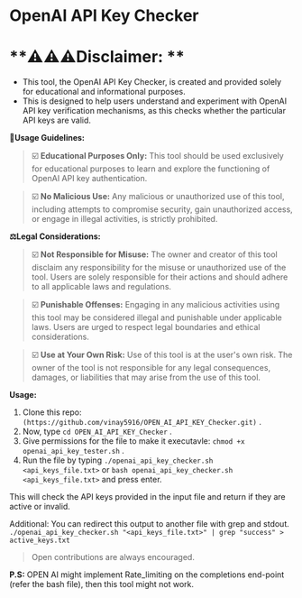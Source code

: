 OpenAI API Key Checker
===============

**⚠️⚠️⚠️Disclaimer: **
===============

- This tool, the OpenAI API Key Checker, is created and provided solely for educational and informational purposes.
- This is designed to help users understand and experiment with OpenAI API key verification mechanisms, as this checks whether the particular API keys are valid.


**📗Usage Guidelines:**

> ☑️ **Educational Purposes Only:** This tool should be used exclusively for educational purposes to learn and explore the functioning of OpenAI API key authentication.

> ☑️ **No Malicious Use:** Any malicious or unauthorized use of this tool, including attempts to compromise security, gain unauthorized access, or engage in illegal activities, is strictly prohibited.

**⚖️Legal Considerations:**

> ☑️ **Not Responsible for Misuse:** The owner and creator of this tool disclaim any responsibility for the misuse or unauthorized use of the tool. Users are solely responsible for their actions and should adhere to all applicable laws and regulations.

> ☑️ **Punishable Offenses:** Engaging in any malicious activities using this tool may be considered illegal and punishable under applicable laws. Users are urged to respect legal boundaries and ethical considerations.

> ☑️ **Use at Your Own Risk:** Use of this tool is at the user's own risk. The owner of the tool is not responsible for any legal consequences, damages, or liabilities that may arise from the use of this tool.

**Usage:**

  1. Clone this repo: `(https://github.com/vinay5916/OPEN_AI_API_KEY_Checker.git)` .
  1. Now, type `cd OPEN_AI_API_KEY_Checker` .
  1. Give permissions for the file to make it executavle: `chmod +x openai_api_key_tester.sh` .
  1. Run the file by typing `./openai_api_key_checker.sh <api_keys_file.txt>` or `bash openai_api_key_checker.sh <api_keys_file.txt>` and press enter.

This will check the API keys provided in the input file and return if they are active or invalid.

Additional: You can redirect this output to another file with grep and stdout.
`./openai_api_key_checker.sh "<api_keys_file.txt>" | grep "success" > active_keys.txt`

>Open contributions are always encouraged.

**P.S:** OPEN AI might implement Rate_limiting on the completions end-point (refer the bash file), then this tool might not work.

